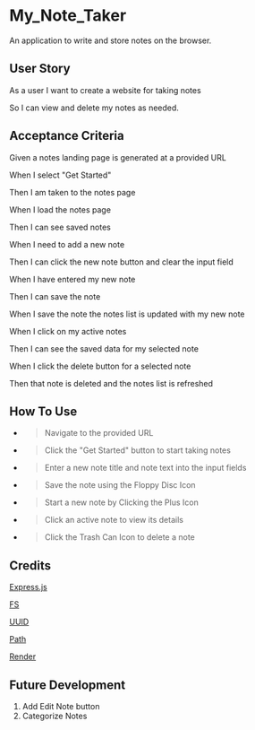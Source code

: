 # My_Note_Taker
An application to write and store notes on the browser.

## User Story 
As a user I want to create a website for taking notes

So I can view and delete my notes as needed.

## Acceptance Criteria

Given a notes landing page is generated at a provided URL

When I select "Get Started"

Then I am taken to the notes page

When I load the notes page

Then I can see saved notes

When I need to add a new note

Then I can click the new note button and clear the input field

When I have entered my new note

Then I can save the note

When I save the note the notes list is updated with my new note

When I click on my active notes

Then I can see the saved data for my selected note

When I click the delete button for a selected note

Then that note is deleted and the notes list is refreshed


## How To Use
* >Navigate to the provided URL
* >Click the "Get Started" button to start taking notes
* >Enter a new note title and note text into the input fields
* >Save the note using the Floppy Disc Icon
* >Start a new note by Clicking the Plus Icon
* >Click an active note to view its details
* >Click the Trash Can Icon to delete a note

## Credits
[Express.js](https://expressjs.com/)

[FS](https://nodejs.org/api/fs.html)

[UUID](https://www.npmjs.com/package/uuid)

[Path](https://www.npmjs.com/package/path)

[Render](https://render.com/)


## Future Development
1) Add Edit Note button
2) Categorize Notes
